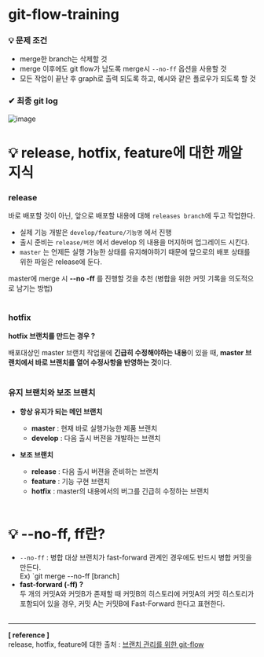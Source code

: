 # git-flow-training

### 💡  문제 조건

- merge한 branch는 삭제할 것
- merge 이후에도 git flow가 남도록 merge시 `--no-ff` 옵션을 사용할 것
- 모든 작업이 끝난 후 graph로 출력 되도록 하고, 예시와 같은 플로우가 되도록 할 것

### ✔ 최종 git log

![image](https://user-images.githubusercontent.com/96973332/186093212-b5951ca1-4b3c-4632-ae31-341001b6921f.png)

# 💡  release, hotfix, feature에 대한 깨알 지식

### release

바로 배포할 것이 아닌,  앞으로 배포할 내용에 대해 `releases branch`에 두고 작업한다.

- 실제 기능 개발은 `develop/feature/기능명` 에서 진행
- 출시 준비는 `release/버젼` 에서 develop 의 내용을 머지하며 업그레이드 시킨다.
- `master` 는 언제든 실행 가능한 상태를 유지해야하기 때문에 앞으로의 배포 상태를 위한 파일은 release에 둔다.

master에 merge 시 **--no -ff** 를 진행할 것을 추천 (병합을 위한 커밋 기록을 의도적으로 남기는 방법)
 <br> <br>
### hotfix

<b> hotfix 브랜치를 만드는 경우 ? </b>

배포대상인 master 브랜치 작업물에 **긴급히 수정해야하는 내용**이 있을 때, 
**master 브랜치에서 바로 브랜치를 열어 수정사항을 반영하는 것**이다.
 <br> <br>
### 유지 브랜치와 보조 브랜치

- **항상 유지가 되는 메인 브랜치**
    - **master** : 현재 바로 실행가능한 제품 브랜치
    - **develop** : 다음 출시 버젼을 개발하는 브랜치
- **보조 브랜치**
    - **release** : 다음 출시 버젼을 준비하는 브랜치
    - **feature** : 기능 구현 브랜치
    - **hotfix** : master의 내용에서의 버그를 긴급히 수정하는 브랜치
    
     <br> 
# 💡  --no-ff, ff란?
- `--no-ff` : 병합 대상 브랜치가 fast-forward 관계인 경우에도 반드시 병합 커밋을 만든다. <br>
Ex) `git merge --no-ff [branch]
- <b> fast-forward (-ff) ? </b> <br>
   두 개의 커밋A와 커밋B가 존재할 때 커밋B의 히스토리에 커밋A의 커밋 히스토리가 포함되어 있을 경우, 커밋 A는 커밋B에 Fast-Forward 한다고 표현한다.
    <br> <br>
---

<b> [ reference ] </b> <br>
release, hotfix, feature에 대한 출처 : 
[브랜치 관리를 위한 git-flow](https://velog.io/@skawnkk/%EB%B8%8C%EB%9E%9C%EC%B9%98-%EA%B4%80%EB%A6%AC%EB%A5%BC-%EC%9C%84%ED%95%9C-git-flow)
